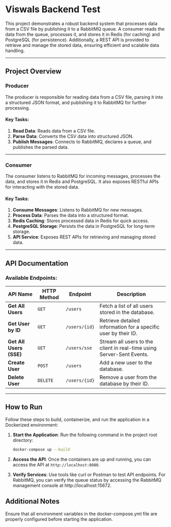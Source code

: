 # Viswals Backend Test

This project demonstrates a robust backend system that processes data from a CSV file by publishing it to a RabbitMQ queue. A consumer reads the data from the queue, processes it, and stores it in Redis (for caching) and PostgreSQL (for persistence). Additionally, a REST API is provided to retrieve and manage the stored data, ensuring efficient and scalable data handling.

---

## Project Overview

### Producer

The producer is responsible for reading data from a CSV file, parsing it into a structured JSON format, and publishing it to RabbitMQ for further processing.

#### Key Tasks:
1. **Read Data**: Reads data from a CSV file.
2. **Parse Data**: Converts the CSV data into structured JSON.
3. **Publish Messages**: Connects to RabbitMQ, declares a queue, and publishes the parsed data.

---

### Consumer

The consumer listens to RabbitMQ for incoming messages, processes the data, and stores it in Redis and PostgreSQL. It also exposes RESTful APIs for interacting with the stored data.

#### Key Tasks:
1. **Consume Messages**: Listens to RabbitMQ for new messages.
2. **Process Data**: Parses the data into a structured format.
3. **Redis Caching**: Stores processed data in Redis for quick access.
4. **PostgreSQL Storage**: Persists the data in PostgreSQL for long-term storage.
5. **API Service**: Exposes REST APIs for retrieving and managing stored data.

---

## API Documentation

### Available Endpoints:
| **API Name**          | **HTTP Method** | **Endpoint**        | **Description**                                                     |
|------------------------|-----------------|---------------------|----------------------------------------------------------------------|
| **Get All Users**      | `GET`          | `/users`            | Fetch a list of all users stored in the database.                    |
| **Get User by ID**     | `GET`          | `/users/{id}`       | Retrieve detailed information for a specific user by their ID.       |
| **Get All Users (SSE)**| `GET`          | `/users/sse`        | Stream all users to the client in real-time using Server-Sent Events.|
| **Create User**        | `POST`         | `/users`            | Add a new user to the database.                                      |
| **Delete User**        | `DELETE`       | `/users/{id}`       | Remove a user from the database by their ID.                         |

---

## How to Run

Follow these steps to build, containerize, and run the application in a Dockerized environment:

1. **Start the Application**:
   Run the following command in the project root directory:
   ```bash
   docker-compose up --build

2. **Access the API**:
   Once the containers are up and running, you can access the API at `http://localhost:8080`.

3. **Verify Services**:
   Use tools like curl or Postman to test API endpoints. For RabbitMQ, you can verify the queue status by accessing the RabbitMQ management console at http://localhost:15672.

## Additional Notes
   Ensure that all environment variables in the docker-compose.yml file are properly configured before starting the application.



